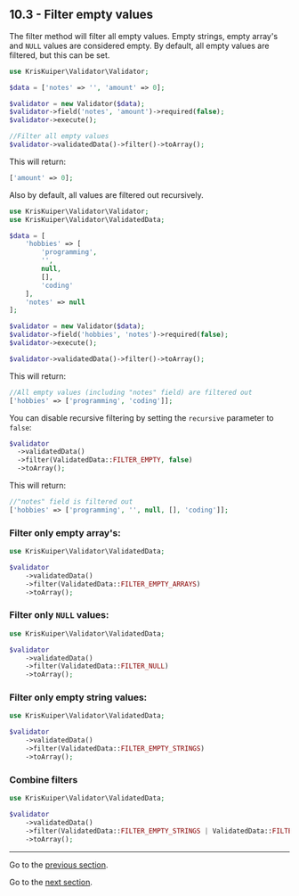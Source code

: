 ## 10.3 - Filter empty values
The filter method will filter all empty values. Empty strings, empty array's and `NULL` values are considered empty. By default, all empty values are filtered, but this can be set.

```php
use KrisKuiper\Validator\Validator;

$data = ['notes' => '', 'amount' => 0];

$validator = new Validator($data);
$validator->field('notes', 'amount')->required(false);
$validator->execute();

//Filter all empty values
$validator->validatedData()->filter()->toArray();
```

This will return:

```php
['amount' => 0];
```

Also by default, all values are filtered out recursively.
```php
use KrisKuiper\Validator\Validator;
use KrisKuiper\Validator\ValidatedData;

$data = [
    'hobbies' => [
        'programming', 
        '', 
        null, 
        [], 
        'coding'
    ], 
    'notes' => null
];

$validator = new Validator($data);
$validator->field('hobbies', 'notes')->required(false);
$validator->execute();

$validator->validatedData()->filter()->toArray();
```
This will return:

```php
//All empty values (including "notes" field) are filtered out
['hobbies' => ['programming', 'coding']]; 
```

You can disable recursive filtering by setting the `recursive` parameter to `false`:
```php
$validator
  ->validatedData()
  ->filter(ValidatedData::FILTER_EMPTY, false)
  ->toArray();
```

This will return:
```php
//"notes" field is filtered out
['hobbies' => ['programming', '', null, [], 'coding']];
```

### Filter only empty array's:
```php
use KrisKuiper\Validator\ValidatedData;

$validator
    ->validatedData()
    ->filter(ValidatedData::FILTER_EMPTY_ARRAYS)
    ->toArray();
```

### Filter only `NULL` values:
```php
use KrisKuiper\Validator\ValidatedData;

$validator
    ->validatedData()
    ->filter(ValidatedData::FILTER_NULL)
    ->toArray();
```

### Filter only empty string values:
```php
use KrisKuiper\Validator\ValidatedData;

$validator
    ->validatedData()
    ->filter(ValidatedData::FILTER_EMPTY_STRINGS)
    ->toArray();
```

### Combine filters
```php
use KrisKuiper\Validator\ValidatedData;

$validator
    ->validatedData()
    ->filter(ValidatedData::FILTER_EMPTY_STRINGS | ValidatedData::FILTER_EMPTY_ARRAYS)
    ->toArray();
```


---------------

Go to the [previous section](/docs/10%20-%20Retrieving%20validated%20data/10.2%20-%20Filtering%20validated%20data.md).

Go to the [next section](/docs/10%20-%20Retrieving%20validated%20data/10.4%20-%20Convert%20empty%20data.md).